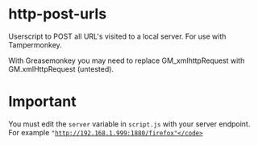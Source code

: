 # http-post-urls
Userscript to POST all URL's visited to a local server. For use with Tampermonkey.

With Greasemonkey you may need to replace GM_xmlhttpRequest with GM.xmlHttpRequest (untested).

# Important
You must edit the <code>server</code> variable in <code>script.js</code> with your server endpoint.
For example <code>"http://192.168.1.999:1880/firefox"</code>